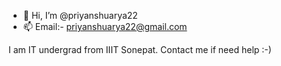 - 👋 Hi, I’m @priyanshuarya22
- 📫 Email:- priyanshuarya22@gmail.com

I am IT undergrad from IIIT Sonepat.
Contact me if need help :-)

<!---
priyanshuarya22/priyanshuarya22 is a ✨ special ✨ repository because its `README.md` (this file) appears on your GitHub profile.
You can click the Preview link to take a look at your changes.
--->
